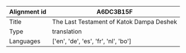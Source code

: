 |Alignment id | A6DC3B15F
| --- | --- 
|Title | The Last Testament of Katok Dampa Deshek 
|Type | translation
|Languages | ['en', 'de', 'es', 'fr', 'nl', 'bo']